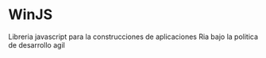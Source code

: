 # WinJS
Libreria javascript para la construcciones de aplicaciones Ria bajo la politica de desarrollo agil